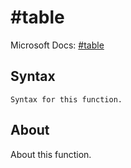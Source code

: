 ---
---

# #table

Microsoft Docs: [#table](https://docs.microsoft.com/en-us/powerquery-m/#table)

## Syntax

```
Syntax for this function.
```

## About

About this function.

